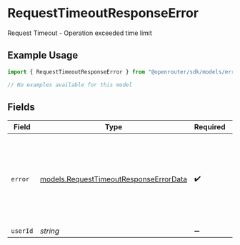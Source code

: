 # RequestTimeoutResponseError

Request Timeout - Operation exceeded time limit

## Example Usage

```typescript
import { RequestTimeoutResponseError } from "@openrouter/sdk/models/errors";

// No examples available for this model
```

## Fields

| Field                                                                                     | Type                                                                                      | Required                                                                                  | Description                                                                               | Example                                                                                   |
| ----------------------------------------------------------------------------------------- | ----------------------------------------------------------------------------------------- | ----------------------------------------------------------------------------------------- | ----------------------------------------------------------------------------------------- | ----------------------------------------------------------------------------------------- |
| `error`                                                                                   | [models.RequestTimeoutResponseErrorData](../../models/requesttimeoutresponseerrordata.md) | :heavy_check_mark:                                                                        | Error data for RequestTimeoutResponse                                                     | {<br/>"code": 408,<br/>"message": "Operation timed out. Please try again later."<br/>}    |
| `userId`                                                                                  | *string*                                                                                  | :heavy_minus_sign:                                                                        | N/A                                                                                       |                                                                                           |